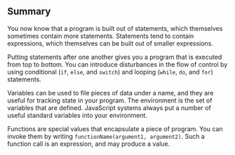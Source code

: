 ## Summary

You now know that a program is built out of statements, which themselves sometimes contain more statements. Statements tend to contain expressions, which themselves can be built out of smaller expressions.

Putting statements after one another gives you a program that is executed from top to bottom. You can introduce disturbances in the flow of control by using conditional (`if`, `else`, and `switch`) and looping (`while`, `do`, and `for`) statements.

Variables can be used to file pieces of data under a name, and they are useful for tracking state in your program. The environment is the set of variables that are defined. JavaScript systems always put a number of useful standard variables into your environment.

Functions are special values that encapsulate a piece of program. You can invoke them by writing `functionName(argument1, argument2)`. Such a function call is an expression, and may produce a value.